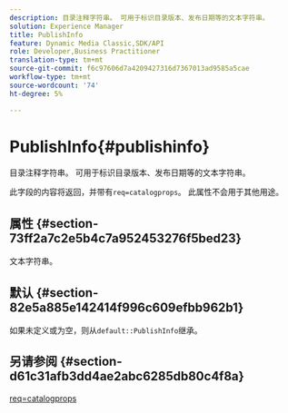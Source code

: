 ```yaml
---
description: 目录注释字符串。 可用于标识目录版本、发布日期等的文本字符串。
solution: Experience Manager
title: PublishInfo
feature: Dynamic Media Classic,SDK/API
role: Developer,Business Practitioner
translation-type: tm+mt
source-git-commit: f6c97606d7a4209427316d7367013ad9585a5cae
workflow-type: tm+mt
source-wordcount: '74'
ht-degree: 5%

---
```



# PublishInfo{#publishinfo}

目录注释字符串。 可用于标识目录版本、发布日期等的文本字符串。

此字段的内容将返回，并带有`req=catalogprops`。 此属性不会用于其他用途。

## 属性 {#section-73ff2a7c2e5b4c7a952453276f5bed23}

文本字符串。

## 默认 {#section-82e5a885e142414f996c609efbb962b1}

如果未定义或为空，则从`default::PublishInfo`继承。

## 另请参阅 {#section-d61c31afb3dd4ae2abc6285db80c4f8a}

[req=catalogprops](../../../../../is-api/http-ref/image-serving-api-ref/c-http-protocol-reference/c-command-reference/r-req/r-catalogprops.md#reference-d7f7438291dd44a1afb6963155625426)
